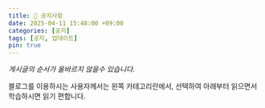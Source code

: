 ```yaml
---
title: 📢 공지사항
date: 2025-04-11 15:48:00 +09:00
categories: [공지]
tags: [공지, 업데이트]
pin: true
---
```

*게시글의 순서가 올바르지 않을수 있습니다.*

블로그를 이용하시는 사용자께서는 왼쪽 카테고리란에서, 선택하여 아래부터 읽으면서 학습하시면 읽기 편합니다.
